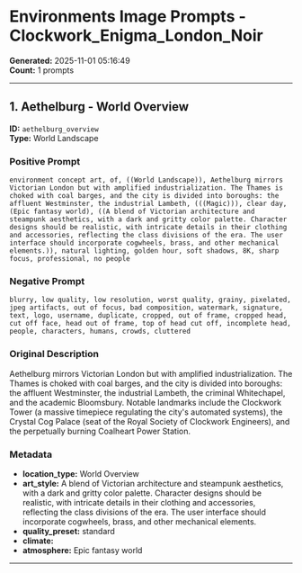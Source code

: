 # Environments Image Prompts - Clockwork_Enigma_London_Noir

**Generated:** 2025-11-01 05:16:49  
**Count:** 1 prompts

---

## 1. Aethelburg - World Overview

**ID:** `aethelburg_overview`  
**Type:** World Landscape  

### Positive Prompt

```
environment concept art, of, ((World Landscape)), Aethelburg mirrors Victorian London but with amplified industrialization. The Thames is choked with coal barges, and the city is divided into boroughs: the affluent Westminster, the industrial Lambeth, (((Magic))), clear day, (Epic fantasy world), ((A blend of Victorian architecture and steampunk aesthetics, with a dark and gritty color palette. Character designs should be realistic, with intricate details in their clothing and accessories, reflecting the class divisions of the era. The user interface should incorporate cogwheels, brass, and other mechanical elements.)), natural lighting, golden hour, soft shadows, 8K, sharp focus, professional, no people
```

### Negative Prompt

```
blurry, low quality, low resolution, worst quality, grainy, pixelated, jpeg artifacts, out of focus, bad composition, watermark, signature, text, logo, username, duplicate, cropped, out of frame, cropped head, cut off face, head out of frame, top of head cut off, incomplete head, people, characters, humans, crowds, cluttered
```

### Original Description

Aethelburg mirrors Victorian London but with amplified industrialization. The Thames is choked with coal barges, and the city is divided into boroughs: the affluent Westminster, the industrial Lambeth, the criminal Whitechapel, and the academic Bloomsbury. Notable landmarks include the Clockwork Tower (a massive timepiece regulating the city's automated systems), the Crystal Cog Palace (seat of the Royal Society of Clockwork Engineers), and the perpetually burning Coalheart Power Station.

### Metadata

- **location_type:** World Overview
- **art_style:** A blend of Victorian architecture and steampunk aesthetics, with a dark and gritty color palette. Character designs should be realistic, with intricate details in their clothing and accessories, reflecting the class divisions of the era. The user interface should incorporate cogwheels, brass, and other mechanical elements.
- **quality_preset:** standard
- **climate:** 
- **atmosphere:** Epic fantasy world

---

